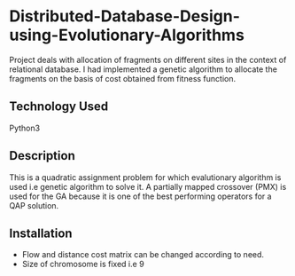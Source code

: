 # Distributed-Database-Design-using-Evolutionary-Algorithms
Project deals with allocation of fragments on different sites in the context of relational database. I had implemented a genetic algorithm to allocate the fragments on the basis of cost obtained from fitness function. 
## Technology Used
Python3
## Description
This is a quadratic assignment problem for which evalutionary algorithm is used i.e genetic algorithm to solve it. A partially mapped crossover (PMX) is used for the GA because it is one of the best performing operators for a QAP solution.
## Installation
- Flow and distance cost matrix can be changed according to need.
- Size of chromosome is fixed i.e 9
